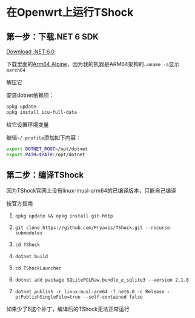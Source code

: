 # 在Openwrt上运行TShock 

## 第一步：下载.NET 6 SDK

[Download .NET 6.0](https://dotnet.microsoft.com/en-us/download/dotnet/6.0)

下载里面的[Arm64 Alpine](https://dotnet.microsoft.com/en-us/download/dotnet/thank-you/sdk-6.0.419-linux-arm64-alpine-binaries)，因为我的机器是ARM64架构的..`uname -a`显示`aarch64`

解压它

安装dotnet依赖项：

```bash
opkg update
opkg install icu-full-data
```

给它设置环境变量

编辑`~/.profile`添加如下内容：

```bash
export DOTNET_ROOT=/opt/dotnet
export PATH=$PATH:/opt/dotnet
```

## 第二步：编译TShock

因为TShock官网上没有linux-musl-arm64的已编译版本，只能自己编译

按官方指南

1. `opkg update && opkg install git-http`
  
2. `git clone https://github.com/Pryaxis/TShock.git --recurse-submodules`
  
3. `cd TShock`
  
4. `dotnet build`
  
5. `cd TShockLauncher`
  
6. `dotnet add package SQLitePCLRaw.bundle_e_sqlite3 --version 2.1.8`
  
7. `dotnet publish -r linux-musl-arm64 -f net6.0 -c Release -p:PublishSingleFile=true --self-contained false`
  

如果少了6这个补丁，编译后的TShock无法正常运行
